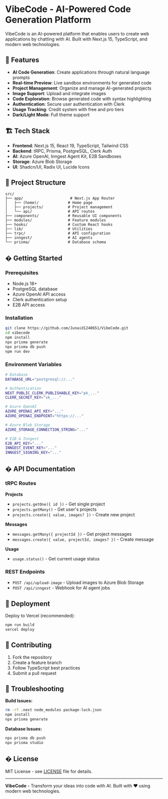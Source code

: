 # VibeCode - AI-Powered Code Generation Platform

VibeCode is an AI-powered platform that enables users to create web applications by chatting with AI. Built with Next.js 15, TypeScript, and modern web technologies.

## 🚀 Features

- **AI Code Generation**: Create applications through natural language prompts
- **Real-time Preview**: Live sandbox environments for generated code
- **Project Management**: Organize and manage AI-generated projects
- **Image Support**: Upload and integrate images
- **Code Exploration**: Browse generated code with syntax highlighting
- **Authentication**: Secure user authentication with Clerk
- **Usage Tracking**: Credit system with free and pro tiers
- **Dark/Light Mode**: Full theme support

## 🏗️ Tech Stack

- **Frontend**: Next.js 15, React 19, TypeScript, Tailwind CSS
- **Backend**: tRPC, Prisma, PostgreSQL, Clerk Auth
- **AI**: Azure OpenAI, Inngest Agent Kit, E2B Sandboxes
- **Storage**: Azure Blob Storage
- **UI**: Shadcn/UI, Radix UI, Lucide Icons

## 📁 Project Structure

```
src/
├── app/                     # Next.js App Router
│   ├── (home)/             # Home page
│   ├── projects/           # Project management
│   └── api/                # API routes
├── components/             # Reusable UI components
├── modules/                # Feature modules
├── hooks/                  # Custom React hooks
├── lib/                    # Utilities
├── trpc/                   # API configuration
├── inngest/                # AI agents
└── prisma/                 # Database schema
```

## � Getting Started

### Prerequisites
- Node.js 18+
- PostgreSQL database
- Azure OpenAI API access
- Clerk authentication setup
- E2B API access

### Installation
```bash
git clone https://github.com/Junaid1240651/VibeCode.git
cd vibecode
npm install
npx prisma generate
npx prisma db push
npm run dev
```

### Environment Variables
```bash
# Database
DATABASE_URL="postgresql://..."

# Authentication
NEXT_PUBLIC_CLERK_PUBLISHABLE_KEY="pk_..."
CLERK_SECRET_KEY="sk_..."

# Azure OpenAI
AZURE_OPENAI_API_KEY="..."
AZURE_OPENAI_ENDPOINT="https://..."

# Azure Blob Storage  
AZURE_STORAGE_CONNECTION_STRING="..."

# E2B & Inngest
E2B_API_KEY="..."
INNGEST_EVENT_KEY="..."
INNGEST_SIGNING_KEY="..."
```

## � API Documentation

### tRPC Routes

**Projects**
- `projects.getOne({ id })` - Get single project
- `projects.getMany()` - Get user's projects  
- `projects.create({ value, images? })` - Create new project

**Messages**
- `messages.getMany({ projectId })` - Get project messages
- `messages.create({ value, projectId, images? })` - Create message

**Usage**
- `usage.status()` - Get current usage status

### REST Endpoints
- `POST /api/upload-image` - Upload images to Azure Blob Storage
- `POST /api/inngest` - Webhook for AI agent jobs

## 🚀 Deployment

Deploy to Vercel (recommended):
```bash
npm run build
vercel deploy
```

## 🤝 Contributing

1. Fork the repository
2. Create a feature branch
3. Follow TypeScript best practices
4. Submit a pull request

## 🐛 Troubleshooting

**Build Issues:**
```bash
rm -rf .next node_modules package-lock.json
npm install
npx prisma generate
```

**Database Issues:**
```bash
npx prisma db push
npx prisma studio
```

## � License

MIT License - see [LICENSE](LICENSE) file for details.

---

**VibeCode** - Transform your ideas into code with AI. Built with ❤️ using modern web technologies.

